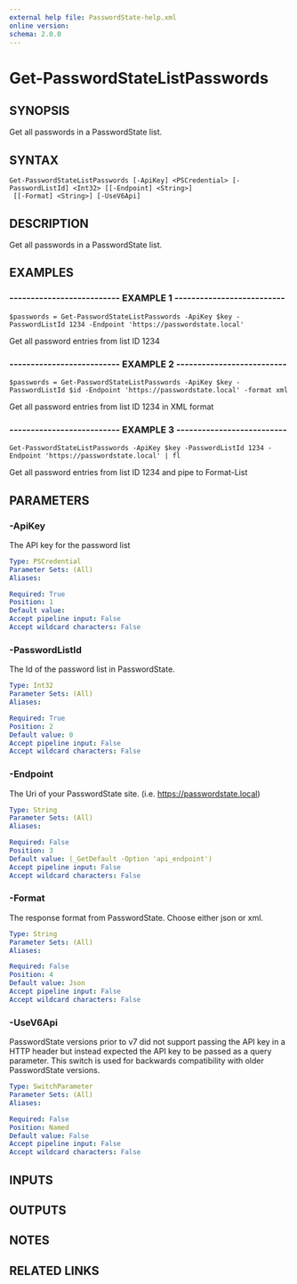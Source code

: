 ```yaml
---
external help file: PasswordState-help.xml
online version: 
schema: 2.0.0
---
```


# Get-PasswordStateListPasswords
## SYNOPSIS
Get all passwords in a PasswordState list.

## SYNTAX

```
Get-PasswordStateListPasswords [-ApiKey] <PSCredential> [-PasswordListId] <Int32> [[-Endpoint] <String>]
 [[-Format] <String>] [-UseV6Api]
```

## DESCRIPTION
Get all passwords in a PasswordState list.

## EXAMPLES

### -------------------------- EXAMPLE 1 --------------------------
```
$passwords = Get-PasswordStateListPasswords -ApiKey $key -PasswordListId 1234 -Endpoint 'https://passwordstate.local'
```

Get all password entries from list ID 1234

### -------------------------- EXAMPLE 2 --------------------------
```
$passwords = Get-PasswordStateListPasswords -ApiKey $key -PasswordListId $id -Endpoint 'https://passwordstate.local' -format xml
```

Get all password entries from list ID 1234 in XML format

### -------------------------- EXAMPLE 3 --------------------------
```
Get-PasswordStateListPasswords -ApiKey $key -PasswordListId 1234 -Endpoint 'https://passwordstate.local' | fl
```

Get all password entries from list ID 1234 and pipe to Format-List

## PARAMETERS

### -ApiKey
The API key for the password list

```yaml
Type: PSCredential
Parameter Sets: (All)
Aliases: 

Required: True
Position: 1
Default value: 
Accept pipeline input: False
Accept wildcard characters: False
```

### -PasswordListId
The Id of the password list in PasswordState.

```yaml
Type: Int32
Parameter Sets: (All)
Aliases: 

Required: True
Position: 2
Default value: 0
Accept pipeline input: False
Accept wildcard characters: False
```

### -Endpoint
The Uri of your PasswordState site.
(i.e.
https://passwordstate.local)

```yaml
Type: String
Parameter Sets: (All)
Aliases: 

Required: False
Position: 3
Default value: (_GetDefault -Option 'api_endpoint')
Accept pipeline input: False
Accept wildcard characters: False
```

### -Format
The response format from PasswordState.
Choose either json or xml.

```yaml
Type: String
Parameter Sets: (All)
Aliases: 

Required: False
Position: 4
Default value: Json
Accept pipeline input: False
Accept wildcard characters: False
```

### -UseV6Api
PasswordState versions prior to v7 did not support passing the API key in a HTTP header
but instead expected the API key to be passed as a query parameter.
This switch is used for 
backwards compatibility with older PasswordState versions.

```yaml
Type: SwitchParameter
Parameter Sets: (All)
Aliases: 

Required: False
Position: Named
Default value: False
Accept pipeline input: False
Accept wildcard characters: False
```

## INPUTS

## OUTPUTS

## NOTES

## RELATED LINKS

